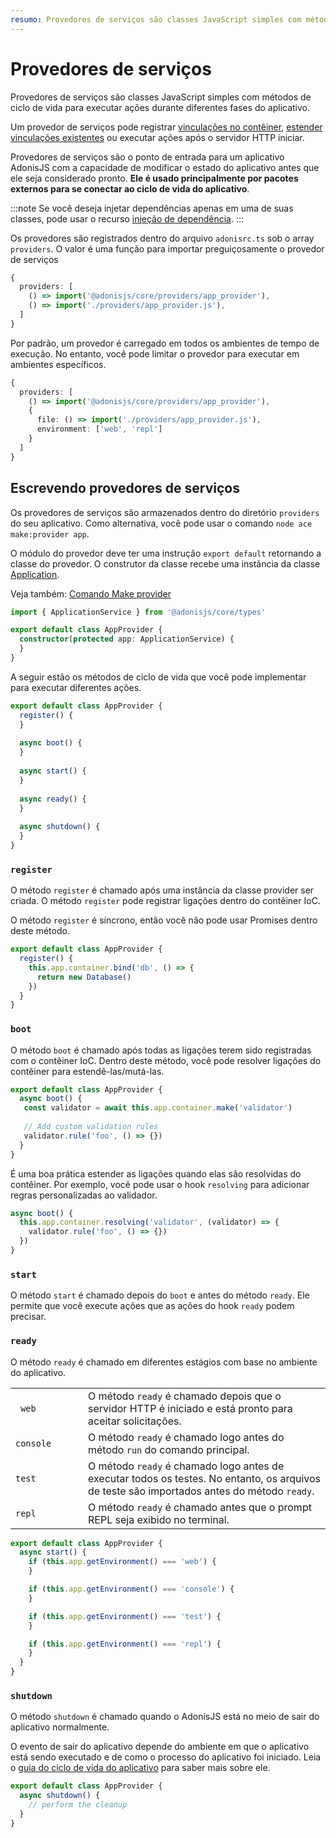 ```yaml
---
resumo: Provedores de serviços são classes JavaScript simples com métodos de ciclo de vida para executar ações durante diferentes fases do aplicativo.
---
```


# Provedores de serviços

Provedores de serviços são classes JavaScript simples com métodos de ciclo de vida para executar ações durante diferentes fases do aplicativo.

Um provedor de serviços pode registrar [vinculações no contêiner](../concepts/dependency_injection.md#container-bindings), [estender vinculações existentes](../concepts/dependency_injection.md#container-events) ou executar ações após o servidor HTTP iniciar.

Provedores de serviços são o ponto de entrada para um aplicativo AdonisJS com a capacidade de modificar o estado do aplicativo antes que ele seja considerado pronto. **Ele é usado principalmente por pacotes externos para se conectar ao ciclo de vida do aplicativo**.

:::note
Se você deseja injetar dependências apenas em uma de suas classes, pode usar o recurso [injeção de dependência](../concepts/dependency_injection.md).
:::

Os provedores são registrados dentro do arquivo `adonisrc.ts` sob o array `providers`. O valor é uma função para importar preguiçosamente o provedor de serviços

```ts
{
  providers: [
    () => import('@adonisjs/core/providers/app_provider'),
    () => import('./providers/app_provider.js'),
  ]
}
```

Por padrão, um provedor é carregado em todos os ambientes de tempo de execução. No entanto, você pode limitar o provedor para executar em ambientes específicos.

```ts
{
  providers: [
    () => import('@adonisjs/core/providers/app_provider'),
    {
      file: () => import('./providers/app_provider.js'),
      environment: ['web', 'repl']
    }
  ]
}
```

## Escrevendo provedores de serviços

Os provedores de serviços são armazenados dentro do diretório `providers` do seu aplicativo. Como alternativa, você pode usar o comando `node ace make:provider app`.

O módulo do provedor deve ter uma instrução `export default` retornando a classe do provedor. O construtor da classe recebe uma instância da classe [Application](./application.md).

Veja também: [Comando Make provider](../references/commands.md#makeprovider)

```ts
import { ApplicationService } from '@adonisjs/core/types'

export default class AppProvider {
  constructor(protected app: ApplicationService) {
  }
}
```

A seguir estão os métodos de ciclo de vida que você pode implementar para executar diferentes ações.

```ts
export default class AppProvider {
  register() {
  }
  
  async boot() {
  }
  
  async start() {
  }
  
  async ready() {
  }
  
  async shutdown() {
  }
}
```

### `register`

O método `register` é chamado após uma instância da classe provider ser criada. O método `register` pode registrar ligações dentro do contêiner IoC.

O método `register` é síncrono, então você não pode usar Promises dentro deste método.

```ts
export default class AppProvider {
  register() {
    this.app.container.bind('db', () => {
      return new Database()
    })
  }
}
```

### `boot`

O método `boot` é chamado após todas as ligações terem sido registradas com o contêiner IoC. Dentro deste método, você pode resolver ligações do contêiner para estendê-las/mutá-las.

```ts
export default class AppProvider {
  async boot() {
   const validator = await this.app.container.make('validator')
    
   // Add custom validation rules
   validator.rule('foo', () => {})
  }
}
```

É uma boa prática estender as ligações quando elas são resolvidas do contêiner. Por exemplo, você pode usar o hook `resolving` para adicionar regras personalizadas ao validador.

```ts
async boot() {
  this.app.container.resolving('validator', (validator) => {
    validator.rule('foo', () => {})
  })
}
```

### `start`

O método `start` é chamado depois do `boot` e antes do método `ready`. Ele permite que você execute ações que as ações do hook `ready` podem precisar.

### `ready`

O método `ready` é chamado em diferentes estágios com base no ambiente do aplicativo.

<table>
<tr>
<td width="100"><code> web </code></td>
<td>O método <code>ready</code> é chamado depois que o servidor HTTP é iniciado e está pronto para aceitar solicitações.</td>
</tr>
<tr>
<td width="100"><code>console</code></td>
<td>O método <code>ready</code> é chamado logo antes do método <code>run</code> do comando principal.</td>
</tr>
<tr>
<td width="100"><code>test</code></td>
<td>O método <code>ready</code> é chamado logo antes de executar todos os testes. No entanto, os arquivos de teste são importados antes do método <code>ready</code>.</td>
</tr>
<tr>
<td width="100"><code>repl</code></td>
<td>O método <code>ready</code> é chamado antes que o prompt REPL seja exibido no terminal.</td>
</tr>
</table>

```ts
export default class AppProvider {
  async start() {
    if (this.app.getEnvironment() === 'web') {
    }

    if (this.app.getEnvironment() === 'console') {
    }

    if (this.app.getEnvironment() === 'test') {
    }

    if (this.app.getEnvironment() === 'repl') {
    }
  }
}
```

### `shutdown`

O método `shutdown` é chamado quando o AdonisJS está no meio de sair do aplicativo normalmente.

O evento de sair do aplicativo depende do ambiente em que o aplicativo está sendo executado e de como o processo do aplicativo foi iniciado. Leia o [guia do ciclo de vida do aplicativo](./application_lifecycle.md) para saber mais sobre ele.

```ts
export default class AppProvider {
  async shutdown() {
    // perform the cleanup
  }
}
```
